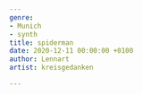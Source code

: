 ```yaml
---
genre:
- Munich
- synth
title: spiderman
date: 2020-12-11 00:00:00 +0100
author: Lennart
artist: kreisgedanken

---
```

